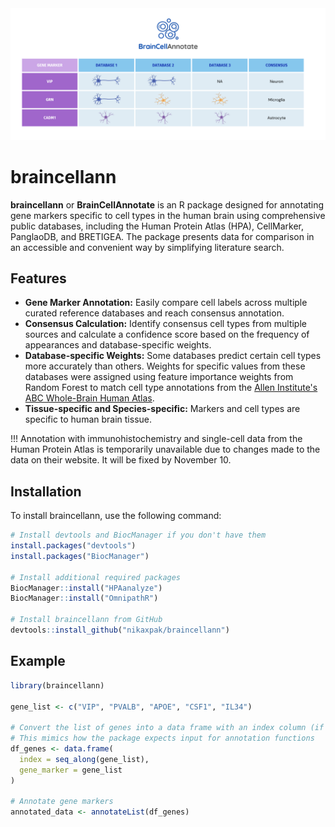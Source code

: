 <div align="center">
<img src="https://github.com/nikaxpak/braincellann/blob/main/braincellann.png" alt="Alt text" width="800"/>
</div>

# braincellann

**braincellann** or **BrainCellAnnotate** is an R package designed for annotating gene markers specific to cell types in the human brain using comprehensive public databases, including the Human Protein Atlas (HPA), CellMarker, PanglaoDB, and BRETIGEA.
The package presents data for comparison in an accessible and convenient way by simplifying literature search.

## Features
* **Gene Marker Annotation:** Easily compare cell labels across multiple curated reference databases and reach consensus annotation.
* **Consensus Calculation:** Identify consensus cell types from multiple sources and calculate a confidence score based on the frequency of appearances and database-specific weights.
* **Database-specific Weights:** Some databases predict certain cell types more accurately than others. Weights for specific values from these databases were assigned using feature importance weights from Random Forest to match cell type annotations from the [Allen Institute's ABC Whole-Brain Human Atlas](https://portal.brain-map.org/atlases-and-data/bkp/abc-atlas).
* **Tissue-specific and Species-specific:** Markers and cell types are specific to human brain tissue.

!!! Annotation with immunohistochemistry and single-cell data from the Human Protein Atlas is temporarily unavailable due to changes made to the data on their website. It will be fixed by November 10.

## Installation
To install braincellann, use the following command:

```r
# Install devtools and BiocManager if you don't have them
install.packages("devtools")
install.packages("BiocManager")

# Install additional required packages
BiocManager::install("HPAanalyze")
BiocManager::install("OmnipathR")

# Install braincellann from GitHub
devtools::install_github("nikaxpak/braincellann")

```
## Example

```r
library(braincellann)

gene_list <- c("VIP", "PVALB", "APOE", "CSF1", "IL34")

# Convert the list of genes into a data frame with an index column (if needed)
# This mimics how the package expects input for annotation functions
df_genes <- data.frame(
  index = seq_along(gene_list),
  gene_marker = gene_list
)

# Annotate gene markers
annotated_data <- annotateList(df_genes)

```
